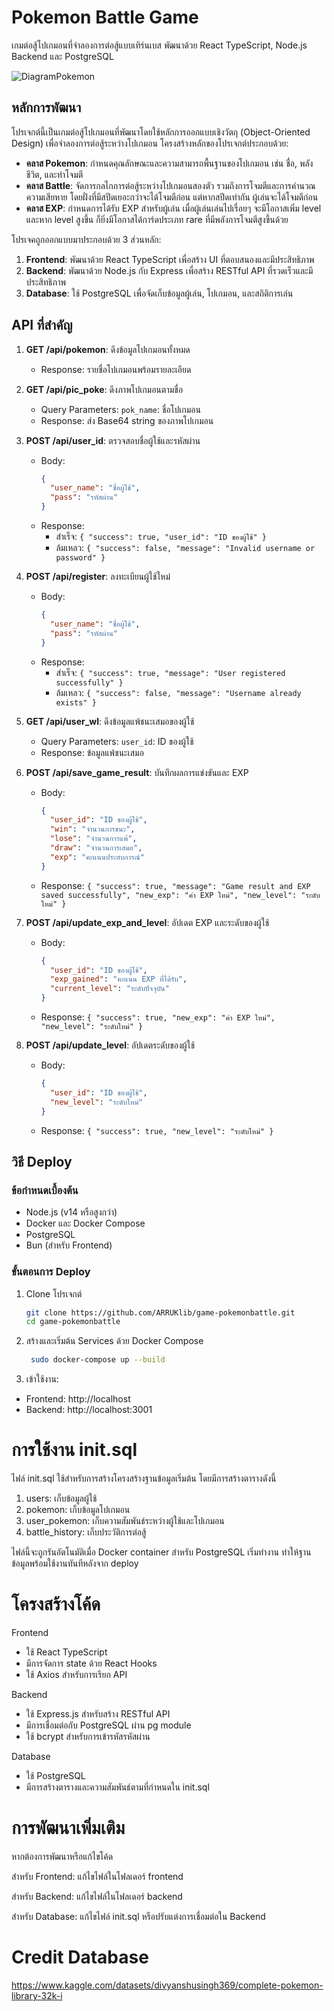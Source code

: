# Pokemon Battle Game

เกมต่อสู้โปเกมอนที่จำลองการต่อสู้แบบเทิร์นเบส พัฒนาด้วย React TypeScript, Node.js Backend และ PostgreSQL

![DiagramPokemon](https://github.com/user-attachments/assets/977a754c-3da4-410d-a662-ade6249b8d1a)



## หลักการพัฒนา

โปรเจกต์นี้เป็นเกมต่อสู้โปเกมอนที่พัฒนาโดยใช้หลักการออกแบบเชิงวัตถุ (Object-Oriented Design) เพื่อจำลองการต่อสู้ระหว่างโปเกมอน โครงสร้างหลักของโปรเจกต์ประกอบด้วย:

- **คลาส Pokemon**: กำหนดคุณลักษณะและความสามารถพื้นฐานของโปเกมอน เช่น ชื่อ, พลังชีวิต, และท่าโจมตี
- **คลาส Battle**: จัดการกลไกการต่อสู้ระหว่างโปเกมอนสองตัว รวมถึงการโจมตีและการคำนวณความเสียหาย โดยฝั่งที่มีสปีดเยอะกว่าจะได้โจมตีก่อน แต่หากสปีดเท่ากัน ผู้เล่นจะได้โจมตีก่อน
- **คลาส EXP**: กำหนดการได้รับ EXP สำหรับผู้เล่น เมื่อผู้เล่นเล่นไปเรื่อยๆ จะมีโอกาสเพิ่ม level และหาก level สูงขึ้น ก็ยิ่งมีโอกาสได้การ์ดประเภท rare ที่มีพลังการโจมตีสูงขึ้นด้วย

โปรเจคถูกออกแบบมาประกอบด้วย 3 ส่วนหลัก:

1. **Frontend**: พัฒนาด้วย React TypeScript เพื่อสร้าง UI ที่ตอบสนองและมีประสิทธิภาพ
2. **Backend**: พัฒนาด้วย Node.js กับ Express เพื่อสร้าง RESTful API ที่รวดเร็วและมีประสิทธิภาพ
3. **Database**: ใช้ PostgreSQL เพื่อจัดเก็บข้อมูลผู้เล่น, โปเกมอน, และสถิติการเล่น

## API ที่สำคัญ

1. **GET /api/pokemon**: ดึงข้อมูลโปเกมอนทั้งหมด
   - Response: รายชื่อโปเกมอนพร้อมรายละเอียด

2. **GET /api/pic_poke**: ดึงภาพโปเกมอนตามชื่อ
   - Query Parameters: `pok_name`: ชื่อโปเกมอน
   - Response: ส่ง Base64 string ของภาพโปเกมอน

3. **POST /api/user_id**: ตรวจสอบชื่อผู้ใช้และรหัสผ่าน
   - Body: 
     ```json
     {
       "user_name": "ชื่อผู้ใช้",
       "pass": "รหัสผ่าน"
     }
     ```
   - Response:
     - สำเร็จ: `{ "success": true, "user_id": "ID ของผู้ใช้" }`
     - ล้มเหลว: `{ "success": false, "message": "Invalid username or password" }`

4. **POST /api/register**: ลงทะเบียนผู้ใช้ใหม่
   - Body:
     ```json
     {
       "user_name": "ชื่อผู้ใช้",
       "pass": "รหัสผ่าน"
     }
     ```
   - Response:
     - สำเร็จ: `{ "success": true, "message": "User registered successfully" }`
     - ล้มเหลว: `{ "success": false, "message": "Username already exists" }`

5. **GET /api/user_wl**: ดึงข้อมูลแพ้ชนะเสมอของผู้ใช้
   - Query Parameters: `user_id`: ID ของผู้ใช้
   - Response: ข้อมูลแพ้ชนะเสมอ

6. **POST /api/save_game_result**: บันทึกผลการแข่งขันและ EXP
   - Body:
     ```json
     {
       "user_id": "ID ของผู้ใช้",
       "win": "จำนวนการชนะ",
       "lose": "จำนวนการแพ้",
       "draw": "จำนวนการเสมอ",
       "exp": "คะแนนประสบการณ์"
     }
     ```
   - Response: `{ "success": true, "message": "Game result and EXP saved successfully", "new_exp": "ค่า EXP ใหม่", "new_level": "ระดับใหม่" }`

7. **POST /api/update_exp_and_level**: อัปเดต EXP และระดับของผู้ใช้
   - Body:
     ```json
     {
       "user_id": "ID ของผู้ใช้",
       "exp_gained": "คะแนน EXP ที่ได้รับ",
       "current_level": "ระดับปัจจุบัน"
     }
     ```
   - Response: `{ "success": true, "new_exp": "ค่า EXP ใหม่", "new_level": "ระดับใหม่" }`

8. **POST /api/update_level**: อัปเดตระดับของผู้ใช้
   - Body:
     ```json
     {
       "user_id": "ID ของผู้ใช้",
       "new_level": "ระดับใหม่"
     }
     ```
   - Response: `{ "success": true, "new_level": "ระดับใหม่" }`

## วิธี Deploy

### ข้อกำหนดเบื้องต้น
- Node.js (v14 หรือสูงกว่า)
- Docker และ Docker Compose
- PostgreSQL
- Bun (สำหรับ Frontend)

### ขั้นตอนการ Deploy

1. Clone โปรเจกต์
   ```bash
   git clone https://github.com/ARRUKlib/game-pokemonbattle.git
   cd game-pokemonbattle

2. สร้างและเริ่มต้น Services ด้วย Docker Compose
   ```bash
    sudo docker-compose up --build
   
3. เข้าใช้งาน:
- Frontend: http://localhost
- Backend: http://localhost:3001

# การใช้งาน init.sql
ไฟล์ init.sql ใช้สำหรับการสร้างโครงสร้างฐานข้อมูลเริ่มต้น โดยมีการสร้างตารางดังนี้

   1. users: เก็บข้อมูลผู้ใช้
   2. pokemon: เก็บข้อมูลโปเกมอน
   3. user_pokemon: เก็บความสัมพันธ์ระหว่างผู้ใช้และโปเกมอน
   4. battle_history: เก็บประวัติการต่อสู้

ไฟล์นี้จะถูกรันอัตโนมัติเมื่อ Docker container สำหรับ PostgreSQL เริ่มทำงาน ทำให้ฐานข้อมูลพร้อมใช้งานทันทีหลังจาก deploy

# โครงสร้างโค้ด
Frontend
   - ใช้ React TypeScript
   - มีการจัดการ state ด้วย React Hooks
   - ใช้ Axios สำหรับการเรียก API

Backend
   - ใช้ Express.js สำหรับสร้าง RESTful API
   - มีการเชื่อมต่อกับ PostgreSQL ผ่าน pg module
   - ใช้ bcrypt สำหรับการเข้ารหัสรหัสผ่าน

Database
   - ใช้ PostgreSQL
   - มีการสร้างตารางและความสัมพันธ์ตามที่กำหนดใน init.sql



# การพัฒนาเพิ่มเติม
หากต้องการพัฒนาหรือแก้ไขโค้ด

   สำหรับ Frontend: แก้ไขไฟล์ในโฟลเดอร์ frontend
   
   สำหรับ Backend: แก้ไขไฟล์ในโฟลเดอร์ backend
   
   สำหรับ Database: แก้ไขไฟล์ init.sql หรือปรับแต่งการเชื่อมต่อใน Backend

# Credit Database
https://www.kaggle.com/datasets/divyanshusingh369/complete-pokemon-library-32k-i
